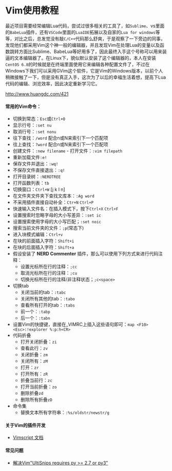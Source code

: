 # Vim使用教程

最近项目需要经常编辑Lua代码，尝试过很多相关的工具了，如`Sublime`、vs里面的`BabeLua`插件，还有`VSCode`里面的`LuaIDE`拓展以及自家的`Lua for windows`等等，对比之后，总发觉没有敲`C/C++`代码那么舒爽，于是观察了一下旁边的同事，发现他们都采用Vim这个神一般的编辑器，并且发现Vim在处理Lua的变量以及函数跳转方面比Sublime、BabeLua等好用多了，因此最终入手这个号称可以用来装逼的文本编辑器了。在Linux下，貌似默认安装了这个编辑器的，本人在安装`CentOS 6.8`的时候就是在终端里面使用它来编辑各种配置文件了，不过在Windows下我们可以采用GVim这个软件，它是Vim的Windows版本，以前个人稍微接触了一下，但是没有真正入手，这次为了以后的幸福生活着想，提高下Lua代码的编辑、浏览效率，因此决定重新学习它。

http://www.huangdc.com/421

#### 常用的Vim命令：
 - 切换到常态：`Esc`或`Ctrl+O`
 - 显示行号：`:set nu`
 - 取消行号：`:set nonu`
 - 往下查找：`/word` 配合n或N来索引下一个匹配项
 - 往上查找：`?word` 配合n或N来索引下一个匹配项
 - 创建文件：`:new filename` - 打开文件：`:vim filepath`
 - 重新加载文件`:e!`
 - 保存文件并退出：`:wq!`
 - 不保存文件直接退出：`:q!`
 - 打开目录树：`:NERDTREE`
 - 打开函数列表：`tb`
 - 切换窗口：`Ctrl+W` [j k l n]
 - 在文件夹文件夹下查找文库本：`:Ag word`
 - 不采用插件直接自动补全：`Ctr+N` `Ctrl+P`
 - 快速输入文件名：在插入模式下，按下`Ctrl+X` `Ctrl+F`
 - 设置搜索时忽略字母的大小写差异：`:set ic`
 - 设置搜索使用字母的大小写匹配；`:set noic`
 - 搜索当前文件夹的文件：`;p`(常态下)
 - 进入块模式编辑：`Ctrl+v`
  - 在块的前面插入字符：`Shift+i`
  - 在块的后面插入字符：`Shift+a`
 - 假设安装了 **NERD Commenter** 插件，那么可以使用下列方式来进行代码注释：
   - 设置光标所在行的注释：`;cc`
   - 取消光标所在行的注释：`;cu`
   - 切换光标所在行的注释/非注释状态；`;c<space>`
 - 切换tab
   -  关闭当前的tab：`:tabc`
   -  关闭所有其他的tab：`:tabo`
   -  查看所有打开的tab：`:tabs`
   -  前一个：`:tabp`
   -  后一个：`:tabn`
 - 设置Vim的快捷键，直接在_VIMRC上插入这些语句即可：`map <F10> <Esc>:!explorer %:p:h<CR>`
 - 代码折叠
   - 打开关闭折叠：`zi`
   - 查看此行：`zv`
   - 关闭折叠：`zm`
   - 关闭所有：`zM`
   - 打开：`zr`
   - 打开所有：`zR`
   - 折叠当前行：`zc`
   - 打开当前折叠：`zo`
   - 删除折叠`zd`
   - 删除所有折叠`zD`
 - 命令集
   - 替换文本所有字符串：`:%s/oldstr/newstr/g`
 
#### 关于Vim的插件开发
 - [Vimscript 文档](https://www.w3cschool.cn/vim/gsenvozt.html )

#### 常见问题
 - [解决Vim"UltiSnips requires py >= 2.7 or py3"](http://blog.csdn.net/demorngel/article/details/72353760)
